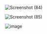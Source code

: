 ![Screenshot (84)](https://github.com/user-attachments/assets/ae0bfcd5-0a0c-4861-ab67-1ce7c8d71b4f)

![Screenshot (85)](https://github.com/user-attachments/assets/f7ff549b-f5cc-4501-a478-a1299caf2f18)

![image](https://github.com/user-attachments/assets/3035b801-3043-4f43-a523-4203378d4eb6)

